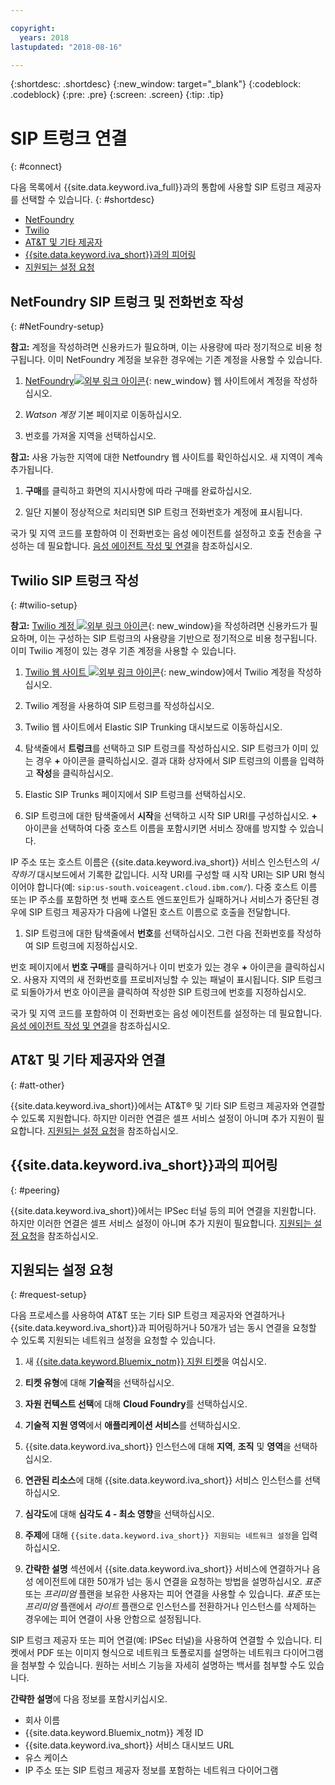 ```yaml
---

copyright:
  years: 2018
lastupdated: "2018-08-16"

---
```


{:shortdesc: .shortdesc}
{:new_window: target="_blank"}
{:codeblock: .codeblock}
{:pre: .pre}
{:screen: .screen}
{:tip: .tip}


# SIP 트렁크 연결
{: #connect}

다음 목록에서 {{site.data.keyword.iva_full}}과의 통합에 사용할 SIP 트렁크 제공자를 선택할 수 있습니다.
{: #shortdesc}

* [NetFoundry](#NetFoundry-setup)
* [Twilio](#twilio-setup)
* [AT&T 및 기타 제공자](#att-other)
* [{{site.data.keyword.iva_short}}과의 피어링](#peering)
* [지원되는 설정 요청](#request-setup)

## NetFoundry SIP 트렁크 및 전화번호 작성
{: #NetFoundry-setup}

**참고:** 계정을 작성하려면 신용카드가 필요하며, 이는 사용량에 따라 정기적으로 비용 청구됩니다. 이미 NetFoundry 계정을 보유한 경우에는 기존 계정을 사용할 수 있습니다.

1. [NetFoundry![외부 링크 아이콘](../../icons/launch-glyph.svg "외부 링크 아이콘")](https://watson.netfoundry.io/watson-login){: new_window} 웹 사이트에서 계정을 작성하십시오.

1. _Watson 계정_ 기본 페이지로 이동하십시오.

1. 번호를 가져올 지역을 선택하십시오.

  **참고:** 사용 가능한 지역에 대한 Netfoundry 웹 사이트를 확인하십시오. 새 지역이 계속 추가됩니다.

1. **구매**를 클릭하고 화면의 지시사항에 따라 구매를 완료하십시오.

1. 일단 지불이 정상적으로 처리되면 SIP 트렁크 전화번호가 계정에 표시됩니다.

국가 및 지역 코드를 포함하여 이 전화번호는 음성 에이전트를 설정하고 호출 전송을 구성하는 데 필요합니다. [음성 에이전트 작성 및 연결](getting-started.html#step3)을 참조하십시오.


## Twilio SIP 트렁크 작성
{: #twilio-setup}

**참고:** [Twilio 계정 ![외부 링크 아이콘](../../icons/launch-glyph.svg "외부 링크 아이콘")](https://www.twilio.com/try-twilio){: new_window}을 작성하려면 신용카드가 필요하며, 이는 구성하는 SIP 트렁크의 사용량을 기반으로 정기적으로 비용 청구됩니다. 이미 Twilio 계정이 있는 경우 기존 계정을 사용할 수 있습니다.

  1. [Twilio 웹 사이트 ![외부 링크 아이콘](../../icons/launch-glyph.svg "외부 링크 아이콘")](https://www.twilio.com/try-twilio){: new_window}에서 Twilio 계정을 작성하십시오.

  1. Twilio 계정을 사용하여 SIP 트렁크를 작성하십시오.

  1. Twilio 웹 사이트에서 Elastic SIP Trunking 대시보드로 이동하십시오.

  1. 탐색줄에서 **트렁크**를 선택하고 SIP 트렁크를 작성하십시오. SIP 트렁크가 이미 있는 경우 **+** 아이콘을 클릭하십시오. 결과 대화 상자에서 SIP 트렁크의 이름을 입력하고 **작성**을 클릭하십시오.

  1. Elastic SIP Trunks 페이지에서 SIP 트렁크를 선택하십시오.

  1. SIP 트렁크에 대한 탐색줄에서 **시작**을 선택하고 시작 SIP URI를 구성하십시오. **+** 아이콘을 선택하여 다중 호스트 이름을 포함시키면 서비스 장애를 방지할 수 있습니다.

  IP 주소 또는 호스트 이름은 {{site.data.keyword.iva_short}} 서비스 인스턴스의 _시작하기_ 대시보드에서 기록한 값입니다. 시작 URI를 구성할 때 시작 URI는 SIP URI 형식이어야 합니다(예: `sip:us-south.voiceagent.cloud.ibm.com/`). 다중 호스트 이름 또는 IP 주소를 포함하면 첫 번째 호스트 엔드포인트가 실패하거나 서비스가 중단된 경우에 SIP 트렁크 제공자가 다음에 나열된 호스트 이름으로 호출을 전달합니다.

  1. SIP 트렁크에 대한 탐색줄에서 **번호**를 선택하십시오. 그런 다음 전화번호를 작성하여 SIP 트렁크에 지정하십시오.

  번호 페이지에서 **번호 구매**를 클릭하거나 이미 번호가 있는 경우 **+** 아이콘을 클릭하십시오. 사용자 지역의 새 전화번호를 프로비저닝할 수 있는 패널이 표시됩니다. SIP 트렁크로 되돌아가서 번호 아이콘을 클릭하여 작성한 SIP 트렁크에 번호를 지정하십시오.

  국가 및 지역 코드를 포함하여 이 전화번호는 음성 에이전트를 설정하는 데 필요합니다. [음성 에이전트 작성 및 연결](getting-started.html#step3)을 참조하십시오.


## AT&T 및 기타 제공자와 연결
{: #att-other}

{{site.data.keyword.iva_short}}에서는 AT&T&reg; 및 기타 SIP 트렁크 제공자와 연결할 수 있도록 지원합니다. 하지만 이러한 연결은 셀프 서비스 설정이 아니며 추가 지원이 필요합니다. [지원되는 설정 요청](#request-setup)을 참조하십시오.

## {{site.data.keyword.iva_short}}과의 피어링
{: #peering}

{{site.data.keyword.iva_short}}에서는 IPSec 터널 등의 피어 연결을 지원합니다. 하지만 이러한 연결은 셀프 서비스 설정이 아니며 추가 지원이 필요합니다. [지원되는 설정 요청](#request-setup)을 참조하십시오.

## 지원되는 설정 요청
{: #request-setup}

다음 프로세스를 사용하여 AT&T 또는 기타 SIP 트렁크 제공자와 연결하거나 {{site.data.keyword.iva_short}}과 피어링하거나 50개가 넘는 동시 연결을 요청할 수 있도록 지원되는 네트워크 설정을 요청할 수 있습니다.

1. 새 [{{site.data.keyword.Bluemix_notm}} 지원 티켓](https://console.bluemix.net/unifiedsupport/tickets/add)을 여십시오.

1. **티켓 유형**에 대해 **기술적**을 선택하십시오.

1. **자원 컨텍스트 선택**에 대해 **Cloud Foundry**를 선택하십시오.

1. **기술적 지원 영역**에서 **애플리케이션 서비스**를 선택하십시오.

1. {{site.data.keyword.iva_short}} 인스턴스에 대해 **지역**, **조직** 및 **영역**을 선택하십시오.

1. **연관된 리소스**에 대해 {{site.data.keyword.iva_short}} 서비스 인스턴스를 선택하십시오.

1. **심각도**에 대해 **심각도 4 - 최소 영향**을 선택하십시오.

1. **주제**에 대해 `{{site.data.keyword.iva_short}} 지원되는 네트워크 설정`을 입력하십시오.

1. **간략한 설명** 섹션에서 {{site.data.keyword.iva_short}} 서비스에 연결하거나 음성 에이전트에 대한 50개가 넘는 동시 연결을 요청하는 방법을 설명하십시오. _표준_ 또는 _프리미엄_ 플랜을 보유한 사용자는 피어 연결을 사용할 수 있습니다. _표준_ 또는 _프리미엄_ 플랜에서 _라이트_ 플랜으로 인스턴스를 전환하거나 인스턴스를 삭제하는 경우에는 피어 연결이 사용 안함으로 설정됩니다. 

  SIP 트렁크 제공자 또는 피어 연결(예: IPSec 터널)을 사용하여 연결할 수 있습니다. 티켓에서 PDF 또는 이미지 형식으로 네트워크 토폴로지를 설명하는 네트워크 다이어그램을 첨부할 수 있습니다. 원하는 서비스 기능을 자세히 설명하는 백서를 첨부할 수도 있습니다.

  **간략한 설명**에 다음 정보를 포함시키십시오. 
  * 회사 이름
  * {{site.data.keyword.Bluemix_notm}} 계정 ID
  * {{site.data.keyword.iva_short}} 서비스 대시보드 URL
  * 유스 케이스
  * IP 주소 또는 SIP 트렁크 제공자 정보를 포함하는 네트워크 다이어그램

